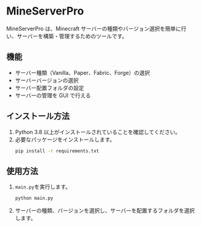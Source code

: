 # MineServerPro

MineServerPro は、Minecraft サーバーの種類やバージョン選択を簡単に行い、サーバーを構築・管理するためのツールです。

## 機能

- サーバー種類（Vanilla、Paper、Fabric、Forge）の選択
- サーバーバージョンの選択
- サーバー配置フォルダの設定
- サーバーの管理を GUI で行える

## インストール方法

1. Python 3.8 以上がインストールされていることを確認してください。
2. 必要なパッケージをインストールします。
   ```bash
   pip install -r requirements.txt
   ```

## 使用方法

1. `main.py`を実行します。
   ```bash
   python main.py
   ```
2. サーバーの種類、バージョンを選択し、サーバーを配置するフォルダを選択します。

